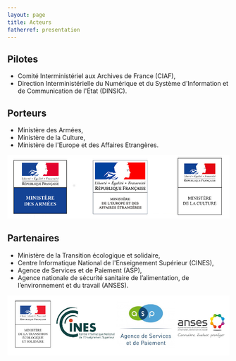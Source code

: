 ```yaml
---
layout: page
title: Acteurs
fatherref: presentation
---
```


## Pilotes 

* Comité Interministériel aux Archives de France (CIAF),
* Direction Interministérielle du Numérique et du Système d'Information et de Communication de l'État (DINSIC).

## Porteurs

* Ministère des Armées,
* Ministère de la Culture,
* Ministère de l'Europe et des Affaires Etrangères.

![Logos](/public/images/Porteurs.jpg)

## Partenaires

* Ministère de la Transition écologique et solidaire,
* Centre Informatique National de l'Enseignement Supérieur (CINES),
* Agence de Services et de Paiement (ASP),
* Agence nationale de sécurité sanitaire de l’alimentation, de l’environnement et du travail (ANSES).

![Logos](/public/images/Partenaires.jpg)